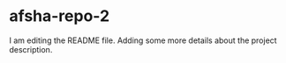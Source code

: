 # afsha-repo-2
I am editing the README file. Adding some more details about the project description.
